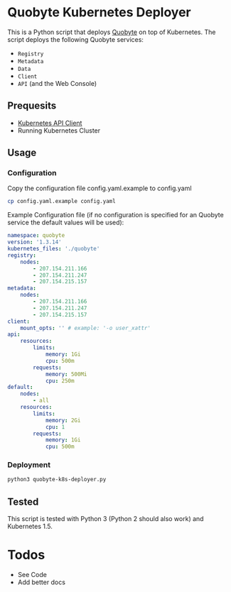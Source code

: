 # Quobyte Kubernetes Deployer

This is a Python script that deploys [Quobyte](https://www.quobyte.com) on top of Kubernetes. The script deploys the following Quobyte services:

- `Registry`
- `Metadata`
- `Data`
- `Client`
- `API` (and the Web Console)

## Prequesits

- [Kubernetes API Client](https://github.com/kubernetes-incubator/client-python)
- Running Kubernetes Cluster

## Usage

### Configuration

Copy the configuration file config.yaml.example to config.yaml

```bash
cp config.yaml.example config.yaml
```

Example Configuration file (if no configuration is specified for an Quobyte service the default values will be used):

```yaml
namespace: quobyte
version: '1.3.14'
kubernetes_files: './quobyte'
registry:
    nodes:
        - 207.154.211.166
        - 207.154.211.247
        - 207.154.215.157
metadata:
    nodes:
        - 207.154.211.166
        - 207.154.211.247
        - 207.154.215.157
client:
    mount_opts: '' # example: '-o user_xattr'
api:
    resources:
        limits:
            memory: 1Gi
            cpu: 500m
        requests:
            memory: 500Mi
            cpu: 250m
default:
    nodes:
        - all
    resources:
        limits:
            memory: 2Gi
            cpu: 1
        requests:
            memory: 1Gi
            cpu: 500m
```

### Deployment

```bash
python3 quobyte-k8s-deployer.py
```

## Tested

This script is tested with Python 3 (Python 2 should also work) and Kubernetes 1.5.

# Todos

- See Code
- Add better docs
